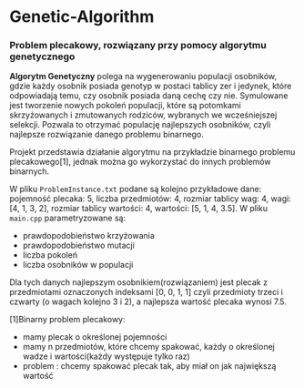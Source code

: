 # Genetic-Algorithm
### Problem plecakowy, rozwiązany przy pomocy algorytmu genetycznego

**Algorytm Genetyczny** polega na wygenerowaniu populacji osobników, gdzie każdy osobnik posiada genotyp w postaci tablicy zer i jedynek, które odpowiadają temu, czy osobnik posiada daną cechę czy nie. Symulowane jest tworzenie nowych pokoleń populacji, które są potomkami skrzyżowanych i zmutowanych rodziców, wybranych we wcześniejszej selekcji. Pozwala to otrzymać populację najlepszych osobników, czyli najlepsze rozwiązanie danego problemu binarnego.

Projekt przedstawia działanie algorytmu na przykładzie binarnego problemu plecakowego[1], jednak można go wykorzystać do innych problemów binarnych.

W pliku `ProblemInstance.txt` podane są kolejno przykładowe dane: 
pojemność plecaka: 5, liczba przedmiotów: 4, rozmiar tablicy wag: 4, wagi: [4, 1, 3, 2], rozmiar tablicy wartości: 4, wartości: [5, 1, 4, 3.5].
W pliku `main.cpp` parametryzowane są:
 - prawdopodobieństwo krzyżowania
 - prawdopodobieństwo mutacji
 - liczba pokoleń
 - liczba osobników w populacji

Dla tych danych najlepszym osobnikiem(rozwiązaniem) jest plecak z przedmiotami oznaczonych indeksami [0, 0, 1, 1] czyli przedmioty trzeci i czwarty (o wagach kolejno 3 i 2), a najlepsza wartość plecaka wynosi 7.5.


[1]Binarny problem plecakowy:
   - mamy plecak o określonej pojemności
   - mamy n przedmiotów, które chcemy spakować, każdy o określonej wadze i wartości(każdy występuje tylko raz)
   - problem : chcemy spakować plecak tak, aby miał on jak największą wartość
